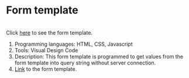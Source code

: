 # Form template

<br>
Click <a href="https://hsh803.github.io/form_js/index">here</a> to see the form template.

1. Programming languages: HTML, CSS, Javascript
2. Tools: Visual Design Code
3. Description: This form template is programmed to get values from the form template into query string without server connection.
4. <a href="https://hsh803.github.io/form_js/index">Link</a> to the form template.
